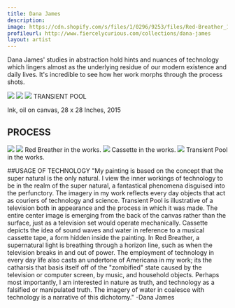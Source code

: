 ```yaml
---
title: Dana James
description: 
image: https://cdn.shopify.com/s/files/1/0296/9253/files/Red-Breather_1024x1024.jpg?321209120926537443
profileurl: http://www.fiercelycurious.com/collections/dana-james
layout: artist
---
```


Dana James' studies in abstraction hold hints and nuances of technology which lingers almost as the underlying residue of our modern existence and daily lives. It's incredible to see how her work morphs through the process shots.

![](https://cdn.shopify.com/s/files/1/0296/9253/files/Red-Breather_1024x1024.jpg?2224998223906529005)
![](https://cdn.shopify.com/s/files/1/0296/9253/files/Cassette_1024x1024.jpg?2224998223906529005)
![](https://cdn.shopify.com/s/files/1/0296/9253/files/Transient-Pool_1024x1024.jpg?2224998223906529005)
TRANSIENT POOL

Ink, oil on canvas, 28 x 28 Inches, 2015 


## PROCESS

![](https://cdn.shopify.com/s/files/1/0296/9253/files/redbeatherprogressshot1.JPG?321209120926537443)
![](https://cdn.shopify.com/s/files/1/0296/9253/files/redbreatherprogresshot2.JPG?321209120926537443)
Red Breather in the works.
![](https://cdn.shopify.com/s/files/1/0296/9253/files/casetteprogressshot.jpg?321209120926537443)
Cassette in the works.
![](https://cdn.shopify.com/s/files/1/0296/9253/files/TransietnPoolProgressShot.JPG?321209120926537443)
Transient Pool in the works.

##USAGE OF TECHNOLOGY
"My painting is based on the concept that the super natural is the only natural. I view the inner workings of technology to be in the realm of the super natural, a fantastical phenomena disguised into the perfunctory. The imagery in my work reflects every day objects that act as couriers of technology and science. Transient Pool is illustrative of a television both in appearance and the process in which it was made. The entire center image is emerging from the back of the canvas rather than the surface, just as a television set would operate mechanically. Cassette depicts the idea of sound waves and water in reference to a musical cassette tape, a form hidden inside the painting. In Red Breather, a supernatural light is breathing through a horizon line, such as when the television breaks in and out of power. The employment of technology in every day life also casts an undertone of Americana in my work; its the catharsis that basis itself off of the "zombified" state caused by the television or computer screen, by music, and household objects. Perhaps most importantly, I am interested in nature as truth, and technology as a falsified or manipulated truth. The imagery of water in coalesce with technology is a narrative of this dichotomy." -Dana James
